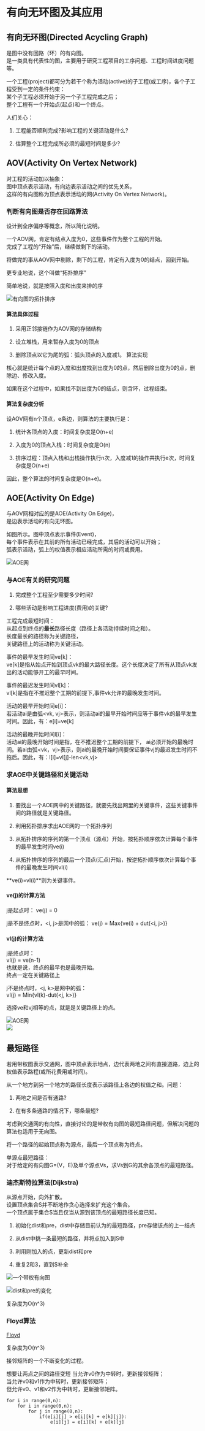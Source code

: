 # 有向无环图及其应用

## 有向无环图(Directed Acycling Graph)

是图中没有回路（环）的有向图。  
是一类具有代表性的图，主要用于研究工程项目的工序问题、工程时间进度问题等。

一个工程(project)都可分为若干个称为活动(active)的子工程(或工序)，各个子工程受到一定的条件约束：  
某个子工程必须开始于另一个子工程完成之后；  
整个工程有一个开始点(起点)和一个终点。

人们关心：

1. 工程能否顺利完成?影响工程的关键活动是什么?

2. 估算整个工程完成所必须的最短时间是多少?

## AOV(Activity On Vertex Network)

对工程的活动加以抽象：  
图中顶点表示活动，有向边表示活动之间的优先关系，  
这样的有向图称为顶点表示活动的网(Activity On Vertex Network)。

### 判断有向图是否存在回路算法

设计到全序偏序等概念，所以简化说明。

一个AOV网，肯定有结点入度为0，这些事件作为整个工程的开始。  
完成了工程的“开始”后，继续做剩下的活动。

将做完的事从AOV网中剔除，剩下的工程，肯定有入度为0的结点，回到开始。

更专业地说，这个叫做“拓扑排序”

简单地说，就是按照入度和出度来排的序

![有向图的拓扑排序](/img/1-Notes/4-图/有向图的拓扑排序.png)

#### 算法具体过程

1. 采用正邻接链作为AOV网的存储结构

2. 设立堆栈，用来暂存入度为0的顶点

3. 删除顶点以它为尾的弧：弧头顶点的入度减1。
算法实现

核心就是统计每个点的入度和出度找到出度为0的点，然后删除出度为0的点，删除边、修改入度。

如果在这个过程中，如果找不到出度为0的结点，则含环，过程结束。

#### 算法复杂度分析

设AOV网有n个顶点，e条边，则算法的主要执行是：

1. 统计各顶点的入度：时间复杂度是O(n+e)

2. 入度为0的顶点入栈：时间复杂度是O(n)

3. 排序过程：顶点入栈和出栈操作执行n次，入度减1的操作共执行e次，时间复杂度是O(n+e)

因此，整个算法的时间复杂度是O(n+e)。

## AOE(Activity On Edge)

与AOV网相对应的是AOE(Activity On Edge)，  
是边表示活动的有向无环图。

如图所示。图中顶点表示事件(Event)，  
每个事件表示在其前的所有活动已经完成，其后的活动可以开始；  
弧表示活动，弧上的权值表示相应活动所需的时间或费用。

![AOE网](/img/1-Notes/4-图/AOE网.png)

### 与AOE有关的研究问题

1. 完成整个工程至少需要多少时间?

2. 哪些活动是影响工程进度(费用)的关键?

工程完成最短时间：  
从起点到终点的**最长**路径长度（路径上各活动持续时间之和）。  
长度最长的路径称为关键路径，  
关键路径上的活动称为关键活动。

事件的最早发生时间ve[k]：  
ve[k]是指从始点开始到顶点vk的最大路径长度。这个长度决定了所有从顶点vk发出的活动能够开工的最早时间。

事件的最迟发生时间vl[k]：  
vl[k]是指在不推迟整个工期的前提下,事件vk允许的最晚发生时间。

活动的最早开始时间e[i]：  
若活动ai是由弧<vk, vj>表示，则活动ai的最早开始时间应等于事件vk的最早发生时间。因此，有：e[i]=ve[k]

活动的最晚开始时间l[i]：  
活动ai的最晚开始时间是指，在不推迟整个工期的前提下， ai必须开始的最晚时间。若ai由弧<vk，vj>表示，则ai的最晚开始时间要保证事件vj的最迟发生时间不拖后。因此，有：l[i]=vl[j]-len<vk,vj>

### 求AOE中关键路径和关键活动

#### 算法思想

1. 要找出一个AOE网中的关键路径，就要先找出网里的关键事件，这些关键事件间的路径就是关键路径。

2. 利用拓扑排序求出AOE网的一个拓扑序列

3. 从拓扑排序的序列的第一个顶点（源点）开始，按拓扑顺序依次计算每个事件的最早发生时间ve(i)

4. 从拓扑排序的序列的最后一个顶点(汇点)开始，按逆拓扑顺序依次计算每个事件的最晚发生时间vl(i)

**ve(i)=vl(i)**则为关键事件。

#### ve(j)的计算方法

j是起点时：
ve(j) = 0

j是不是终点时，<i, j>是网中的弧：
ve(j) = Max{ve(i) + dut(<i, j>)}

#### vl(j)的计算方法

j是终点时：  
vl(j) = ve(n-1)  
也就是说，终点的最早也是最晚开始。  
终点一定在关键路径上

j不是终点时，<j, k>是网中的弧：  
vl(j) = Min{vl(k)-dut(<j, k>)}

选择ve和vj相等的点，就是是关键路径上的点。

![AOE网](/img/1-Notes/4-图/AOE网.jpg)  
![](/img/1-Notes/4-图/ve(i)和vl(i)的值.jpg)

## 最短路径

若用带权图表示交通网，图中顶点表示地点，边代表两地之间有直接道路，边上的权值表示路程(或所花费用或时间)。

从一个地方到另一个地方的路径长度表示该路径上各边的权值之和。问题：

1. 两地之间是否有通路?

2. 在有多条通路的情况下，哪条最短?

考虑到交通网的有向性，直接讨论的是带权有向图的最短路径问题，但解决问题的算法也适用于无向图。

将一个路径的起始顶点称为源点，最后一个顶点称为终点。

单源点最短路径：  
对于给定的有向图G=(V，E)及单个源点Vs，求Vs到G的其余各顶点的最短路径。

### 迪杰斯特拉算法(Dijkstra)

从源点开始，向外扩散。  
设置顶点集合S并不断地作贪心选择来扩充这个集合。  
一个顶点属于集合S当且仅当从源到该顶点的最短路径长度已知。

1. 初始化dist和pre，dist中存储目前认为的最短路径，pre存储该点的上一结点

2. 从dist中挑一条最短的路径，并将点加入到S中

3. 利用刚加入的点，更新dist和pre

4. 重复2和3，直到S补全

![一个带权有向图](/img/1-Notes/4-图/迪杰斯特拉算法图-1.png)

![dist和pre的变化](/img/1-Notes/4-图/迪杰斯特拉算法图-2.png)

复杂度为O(n^3)

### Floyd算法

[Floyd](https://www.cnblogs.com/wangyuliang/p/9216365.html)

复杂度为O(n^3)

接邻矩阵的一个不断变化的过程。

想要让两点之间的路径变短
当允许v0作为中转时，更新接邻矩阵；  
当允许v0和v1作为中转时，更新接邻矩阵；  
但允许v0、v1和v2作为中转时，更新接邻矩阵。

    for i in range(0,n):
        for i in range(0,n):
            for j in range(0,n):
                if(e[i][j] > e[i][k] + e[k][j]):
                    e[i][j] = e[i][k] + e[k][j]
